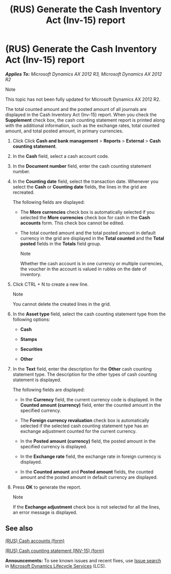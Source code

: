 ﻿---
title: (RUS) Generate the Cash Inventory Act (Inv-15) report
TOCTitle: (RUS) Generate the Cash Inventory Act (Inv-15) report
ms:assetid: 45e6e60b-b668-460d-b453-0702f4400e01
ms:mtpsurl: https://technet.microsoft.com/en-us/library/JJ665334(v=AX.60)
ms:contentKeyID: 49387422
ms.date: 04/18/2014
mtps_version: v=AX.60
---

# (RUS) Generate the Cash Inventory Act (Inv-15) report 


_**Applies To:** Microsoft Dynamics AX 2012 R3, Microsoft Dynamics AX 2012 R2_


> [!NOTE]
> <P>This topic has not been fully updated for Microsoft Dynamics AX 2012 R2.</P>



The total counted amount and the posted amount of all journals are displayed in the Cash Inventory Act (Inv-15) report. When you check the **Supplement** check box, the cash counting statement report is printed along with the additional information, such as the exchange rates, total counted amount, and total posted amount, in primary currencies.

1.  Click Click **Cash and bank management** \> **Reports** \> **External** \> **Cash counting statement**.

2.  In the **Cash** field, select a cash account code.

3.  In the **Document number** field, enter the cash counting statement number.

4.  In the **Counting date** field, select the transaction date. Whenever you select the **Cash** or **Counting date** fields, the lines in the grid are recreated.
    
    The following fields are displayed:
    
      - The **More currencies** check box is automatically selected if you selected the **More currencies** check box for cash in the **Cash accounts** form. This check box cannot be edited.
    
      - The total counted amount and the total posted amount in default currency in the grid are displayed in the **Total counted** and the **Total posted** fields in the **Totals** field group.
        

        > [!NOTE]
        > <P>Whether the cash account is in one currency or multiple currencies, the voucher in the account is valued in rubles on the date of inventory.</P>



5.  Click CTRL + N to create a new line.
    

    > [!NOTE]
    > <P>You cannot delete the created lines in the grid.</P>



6.  In the **Asset type** field, select the cash counting statement type from the following options:
    
      - **Cash**
    
      - **Stamps**
    
      - **Securities**
    
      - **Other**

7.  In the **Text** field, enter the description for the **Other** cash counting statement type. The description for the other types of cash counting statement is displayed.
    
    The following fields are displayed:
    
      - In the **Currency** field, the current currency code is displayed. In the **Counted amount (currency)** field, enter the counted amount in the specified currency.
    
      - The **Foreign currency revaluation** check box is automatically selected if the selected cash counting statement type has an exchange adjustment counted for the current currency.
    
      - In the **Posted amount (currency)** field, the posted amount in the specified currency is displayed.
    
      - In the **Exchange rate** field, the exchange rate in foreign currency is displayed.
    
      - In the **Counted amount** and **Posted amount** fields, the counted amount and the posted amount in default currency are displayed.

8.  Press **OK** to generate the report.
    

    > [!NOTE]
    > <P>If the <STRONG>Exchange adjustment</STRONG> check box is not selected for all the lines, an error message is displayed.</P>



## See also

[(RUS) Cash accounts (form)](https://technet.microsoft.com/en-us/library/jj665230\(v=ax.60\))

[(RUS) Cash counting statement (INV-15) (form)](https://technet.microsoft.com/en-us/library/jj711603\(v=ax.60\))

  
**Announcements:** To see known issues and recent fixes, use [Issue search](http://go.microsoft.com/fwlink/?linkid=389258) in [Microsoft Dynamics Lifecycle Services](http://go.microsoft.com/fwlink/?linkid=306505) (LCS).

